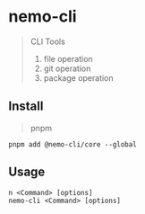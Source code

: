 # nemo-cli

> CLI Tools
> 1. file operation
> 2. git operation
> 3. package operation

## Install

> pnpm
```
pnpm add @nemo-cli/core --global
```

## Usage

```
n <Command> [options]
nemo-cli <Command> [options]
```
